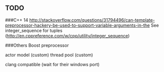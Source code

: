 ## TODO
###C++ 14
http://stackoverflow.com/questions/31794496/can-template-preprocessor-hackery-be-used-to-support-variable-arguments-in-the
See integer_sequence for tuples (http://en.cppreference.com/w/cpp/utility/integer_sequence)



###Others
Boost preprocessor

actor model (custom)
thread pool (custom)

clang compatible (wait for their windows port)
